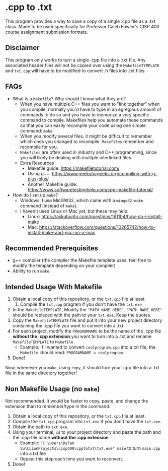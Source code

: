 # .cpp to .txt
This program provides a way to save a copy of a single .cpp file as a .txt class. Made to be used specifically for Professor Caleb Fowler's CISP 400 course assignment submission formats.

## Disclaimer
This program only works to turn a single .cpp file into a .txt file. Any associated header files will not be copied over using the `MakefileTEMPLATE` and `txt.cpp` will have to be modified to convert .h files into .txt files.

## FAQs
* What is a `Makefile`? Why should I know what they are?
    * When you have multiple C++ files you want to "link together" when you compile, normally you'd have to type in an egregious amount of commands to do so and you have to memorize a very specific command to compile. Makefiles help you automate these commands so that you can easily recompile your code using one simple command: `make`.
    * When you modify several files, it might be difficult to remember which ones you changed to recompile. `Makefiles` remember and recompile for you.
    * `Makefiles` are often used in industry and C++ programming, since you will likely be dealing with multiple interlinked files.
    * Extra Resources
      * Makefile guide: https://makefiletutorial.com/
      * Using g++: https://www.geeksforgeeks.org/compiling-with-g-plus-plus/
      * Another Makefile guide: https://www.softwaretestinghelp.com/cpp-makefile-tutorial/
* How do I set up `make`?
    * Windows: I use MinGW32, which came with a `mingw32-make` command (instead of `make`).
    * I haven't used Linux or Mac yet, but these may help:
      * Linux: https://askubuntu.com/questions/161104/how-do-i-install-make
      * Mac: https://stackoverflow.com/questions/10265742/how-to-install-make-and-gcc-on-a-mac
## Recommended Prerequisites
* g++ compiler (the compiler the Makefile template uses, feel free to modify the template depending on your compiler)
* Ability to run `make`

## Intended Usage With Makefile
1. Obtain a local copy of this repository, or the `txt.cpp` file at least
    1. Compile the `txt.cpp` program if you don't have the `txt.exe`
2. In the `MakefileTEMPLATE`, Modify the `"PATH_NAME_HERE"`. `"PATH_NAME_HERE"` should be replaced with the path to your `txt.exe`. Keep the quotes.
3. Copy the `MakefileTEMPLATE` file and put it into your new project directory containing the .cpp file you want to convert into a .txt
4. For each project, modify the `PROGRAMNAME` to be the name of the .cpp file **without the .cpp extension** you want to turn into a .txt and rename `MakefileTEMPLATE` to `Makefile`
    * Example: If I wanted to convert `coolprogram.cpp` into a txt file, the `Makefile` should read: `PROGRAMNAME = coolprogram`
5. Done!

Now, whenever you `make`, using `copy`, it should turn your .cpp file into a .txt file in the same directory together!

## Non Makefile Usage (no `make`)
Not recommended. It would be faster to copy, paste, and change the extension than to remember/type in the command.
1. Obtain a local copy of this repository, or the `txt.cpp` file at least.
2. Compile the `txt.cpp` program into `txt.exe` if you don't have the `txt.exe`.
3. Obtain the path to `txt.exe`.
4. Using your terminal, `cd` to your project directory and paste the path and the .cpp file name **without the .cpp extension**
    * Example: `"C:\Users\Dylan Vu\CLionProjects\cisp400\cpptotxt\txt.exe" main` to turn `main.cpp` into a txt file
    * Repeat this step each time you want to reconvert.
5. Done!    
